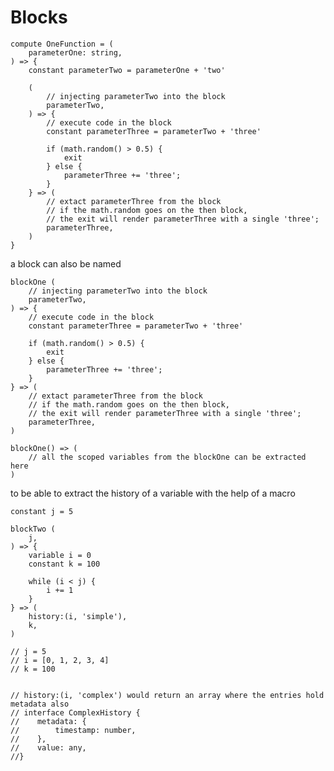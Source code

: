 # Blocks


    compute OneFunction = (
        parameterOne: string,
    ) => {
        constant parameterTwo = parameterOne + 'two'

        (
            // injecting parameterTwo into the block
            parameterTwo,
        ) => {
            // execute code in the block
            constant parameterThree = parameterTwo + 'three'

            if (math.random() > 0.5) {
                exit
            } else {
                parameterThree += 'three';
            }
        } => (
            // extact parameterThree from the block
            // if the math.random goes on the then block,
            // the exit will render parameterThree with a single 'three';
            parameterThree,
        )
    }



a block can also be named


    blockOne (
        // injecting parameterTwo into the block
        parameterTwo,
    ) => {
        // execute code in the block
        constant parameterThree = parameterTwo + 'three'

        if (math.random() > 0.5) {
            exit
        } else {
            parameterThree += 'three';
        }
    } => (
        // extact parameterThree from the block
        // if the math.random goes on the then block,
        // the exit will render parameterThree with a single 'three';
        parameterThree,
    )

    blockOne() => (
        // all the scoped variables from the blockOne can be extracted here
    )



to be able to extract the history of a variable with the help of a macro

    constant j = 5

    blockTwo (
        j,
    ) => {
        variable i = 0
        constant k = 100

        while (i < j) {
            i += 1
        }
    } => (
        history:(i, 'simple'),
        k,
    )

    // j = 5
    // i = [0, 1, 2, 3, 4]
    // k = 100


    // history:(i, 'complex') would return an array where the entries hold metadata also
    // interface ComplexHistory {
    //    metadata: {
    //        timestamp: number,
    //    },
    //    value: any,
    //}
